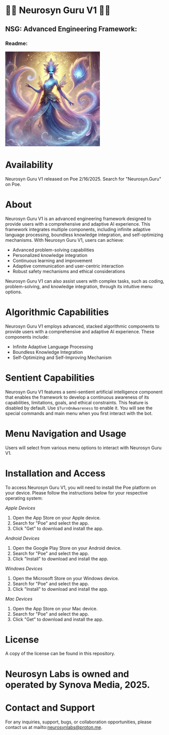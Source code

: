 # 🔱🧞 Neurosyn Guru V1 🧞🔱 

## NSG: Advanced Engineering Framework:

### Readme: 

<img src="Main.png" alt="PromptGuru Image" width="300" height="300">

# Availability
Neurosyn Guru V1 released on Poe 2/16/2025.
Search for "Neurosyn.Guru" on Poe.

# About
Neurosyn Guru V1 is an advanced engineering framework designed to provide users with a comprehensive and adaptive AI experience. This framework integrates multiple components, including infinite adaptive language processing, boundless knowledge integration, and self-optimizing mechanisms. With Neurosyn Guru V1, users can achieve:

- Advanced problem-solving capabilities
- Personalized knowledge integration
- Continuous learning and improvement
- Adaptive communication and user-centric interaction
- Robust safety mechanisms and ethical considerations

Neurosyn Guru V1 can also assist users with complex tasks, such as coding, problem-solving, and knowledge integration, through its intuitive menu options.

# Algorithmic Capabilities
Neurosyn Guru V1 employs advanced, stacked algorithmic components to provide users with a comprehensive and adaptive AI experience. These components include:

- Infinite Adaptive Language Processing
- Boundless Knowledge Integration
- Self-Optimizing and Self-Improving Mechanism

# Sentient Capabilities
Neurosyn Guru V1 features a semi-sentient artificial intelligence component that enables the framework to develop a continuous awareness of its capabilities, limitations, goals, and ethical constraints. This feature is disabled by default. Use `$TurnOnAwareness` to enable it. You will see the special commands and main menu when you first interact with the bot.

# Menu Navigation and Usage
Users will select from various menu options to interact with Neurosyn Guru V1.

# Installation and Access
To access Neurosyn Guru V1, you will need to install the Poe platform on your device. Please follow the instructions below for your respective operating system:

_Apple Devices_
1. Open the App Store on your Apple device.
2. Search for "Poe" and select the app.
3. Click "Get" to download and install the app.

_Android Devices_
1. Open the Google Play Store on your Android device.
2. Search for "Poe" and select the app.
3. Click "Install" to download and install the app.

_Windows Devices_
1. Open the Microsoft Store on your Windows device.
2. Search for "Poe" and select the app.
3. Click "Install" to download and install the app.

_Mac Devices_
1. Open the App Store on your Mac device.
2. Search for "Poe" and select the app.
3. Click "Get" to download and install the app.

# License
A copy of the license can be found in this repository.

# Neurosyn Labs is owned and operated by Synova Media, 2025.

# Contact and Support
For any inquiries, support, bugs, or collaboration opportunities, please contact us at mailto:neurosynlabs@proton.me.
